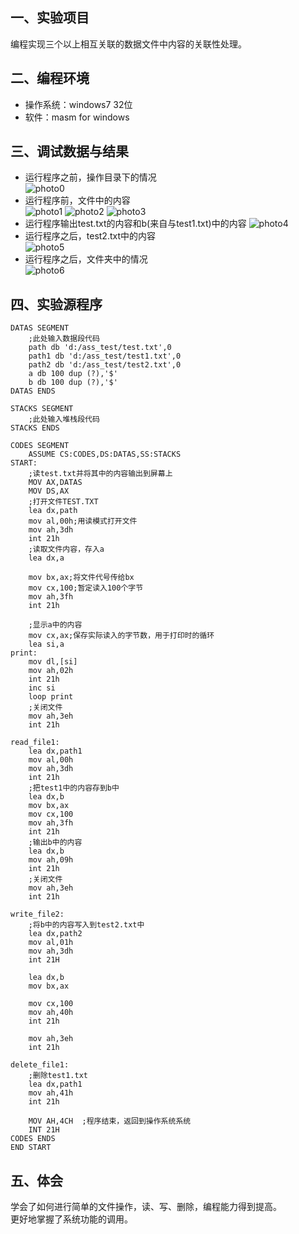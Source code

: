 ## 一、实验项目  
编程实现三个以上相互关联的数据文件中内容的关联性处理。

## 二、编程环境 
* 操作系统：windows7 32位
* 软件：masm for windows

## 三、调试数据与结果  
* 运行程序之前，操作目录下的情况  
![photo0](ex6_0.png)
* 运行程序前，文件中的内容  
![photo1](ex6_1.png)
![photo2](ex6_2.png)
![photo3](ex6_3.png)
* 运行程序输出test.txt的内容和b(来自与test1.txt)中的内容 
![photo4](ex6_4.png)
* 运行程序之后，test2.txt中的内容  
![photo5](ex6_5.png)
* 运行程序之后，文件夹中的情况  
![photo6](ex6_6.png)

## 四、实验源程序  
```
DATAS SEGMENT
    ;此处输入数据段代码
    path db 'd:/ass_test/test.txt',0
    path1 db 'd:/ass_test/test1.txt',0
    path2 db 'd:/ass_test/test2.txt',0
    a db 100 dup (?),'$'
    b db 100 dup (?),'$'
DATAS ENDS

STACKS SEGMENT
    ;此处输入堆栈段代码
STACKS ENDS

CODES SEGMENT
    ASSUME CS:CODES,DS:DATAS,SS:STACKS
START:
    ;读test.txt并将其中的内容输出到屏幕上
    MOV AX,DATAS
    MOV DS,AX
    ;打开文件TEST.TXT
    lea dx,path
    mov al,00h;用读模式打开文件
    mov ah,3dh
    int 21h
    ;读取文件内容，存入a
    lea dx,a

    mov bx,ax;将文件代号传给bx
    mov cx,100;暂定读入100个字节
    mov ah,3fh
    int 21h

    ;显示a中的内容
    mov cx,ax;保存实际读入的字节数，用于打印时的循环
    lea si,a
print:
    mov dl,[si]
    mov ah,02h
    int 21h
    inc si
    loop print
    ;关闭文件
    mov ah,3eh
    int 21h

read_file1:
    lea dx,path1
    mov al,00h
    mov ah,3dh
    int 21h
    ;把test1中的内容存到b中
    lea dx,b
    mov bx,ax
    mov cx,100
    mov ah,3fh
    int 21h
    ;输出b中的内容
    lea dx,b
    mov ah,09h
    int 21h
    ;关闭文件
    mov ah,3eh
    int 21h

write_file2:
    ;将b中的内容写入到test2.txt中
    lea dx,path2
    mov al,01h
    mov ah,3dh
    int 21H

    lea dx,b
    mov bx,ax

    mov cx,100
    mov ah,40h
    int 21h

    mov ah,3eh
    int 21h

delete_file1:
    ;删除test1.txt
    lea dx,path1
    mov ah,41h
    int 21h

    MOV AH,4CH  ;程序结束，返回到操作系统系统
    INT 21H
CODES ENDS
END START
```

## 五、体会  
学会了如何进行简单的文件操作，读、写、删除，编程能力得到提高。  
更好地掌握了系统功能的调用。